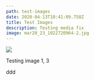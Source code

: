 ```yaml
---
path: test-images
date: 2020-04-13T10:41:09.758Z
title: Test Images
description: Testing media fix
image: mar20_23_1022720964-2.jpg
---
```

![](/assets/img.jpg)

Testing image 1, 3

ddd